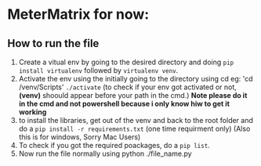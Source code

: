 # MeterMatrix for now:
## How to run the file
1. Create a vitual env by going to the desired directory and doing `pip install virtualenv` followed by `virtualenv venv`.
2. Activate the env using the initially going to the directory using cd
    eg: 'cd <location to git repo>/venv/Scripts'
    `./activate` 
    (to check if your env  got activated or not, **(venv)** shoould appear before your path in the cmd.)
    **Note please do it in the cmd and not powershell because i only know hiw to get it working**
3. to install the libraries, get out of the venv and back to the root folder and do a `pip install -r requirements.txt` (one time requirment only)
    (Also this is for windows, Sorry Mac Users)
4. To check if you got the required poackages, do a `pip list`.
5. Now run the file normally using python ./file_name.py


